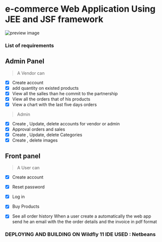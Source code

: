 # e-commerce Web Application Using JEE and JSF framework


![preview image](https://raw.githubusercontent.com/mixaverros88/java-e-commerce/master/e-commerce.jpg)

### List of requirements

## Admin Panel ##
> A Vendor can
- [x] Create account
- [x] add quantity on existed products
- [x] View all the salles than he commit to the partnership
- [x] View all the orders that of his products
- [x] View a chart with the last five days orders

> Admin
- [x] Create , Update, delete accounts for vendor or admin
- [x] Approval orders and sales
- [x] Create , Update, delete Categories
- [x] Create , delete images

## Front panel ##
> A User can 
- [x] Create account
- [x] Reset password
- [x] Log in
- [x] Buy Products
- [x] See all order history
When a user create a automatically the web app send he an email with the the order details and the invoice in pdf format


### DEPLOYING AND BUILDING ON Wildfly 11 IDE USED : Netbeans
